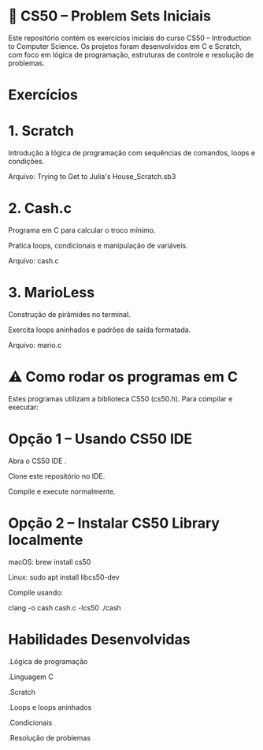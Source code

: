 # 🏅 CS50 – Problem Sets Iniciais

Este repositório contém os exercícios iniciais do curso CS50 – Introduction to Computer Science. Os projetos foram desenvolvidos em C e Scratch, com foco em lógica de programação, estruturas de controle e resolução de problemas.

# Exercícios
   
# 1. Scratch

Introdução à lógica de programação com sequências de comandos, loops e condições.

Arquivo: Trying to Get to Julia's House_Scratch.sb3

# 2. Cash.c

Programa em C para calcular o troco mínimo.

Pratica loops, condicionais e manipulação de variáveis.

Arquivo: cash.c

# 3. MarioLess

Construção de pirâmides no terminal.

Exercita loops aninhados e padrões de saída formatada.

Arquivo: mario.c

# ⚠️ Como rodar os programas em C

Estes programas utilizam a biblioteca CS50 (cs50.h). Para compilar e executar:

# Opção 1 – Usando CS50 IDE

Abra o CS50 IDE
.

Clone este repositório no IDE.

Compile e execute normalmente.

# Opção 2 – Instalar CS50 Library localmente

macOS: brew install cs50

Linux: sudo apt install libcs50-dev

Compile usando:

clang -o cash cash.c -lcs50
./cash

# Habilidades Desenvolvidas

.Lógica de programação

.Linguagem C

.Scratch

.Loops e loops aninhados

.Condicionais

.Resolução de problemas
